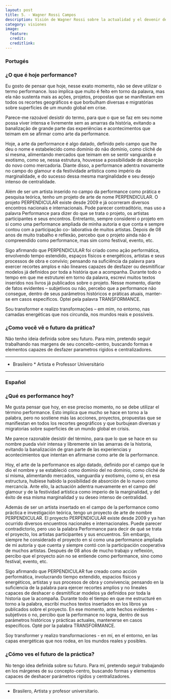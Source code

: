 ```yaml
---
layout: post
title: 5. - Wagner Rossi Campos
description: Visión de Wagner Rossi sobre la actualidad y el devenir de la performance.
category: visiones
image:
  feature:
  credit:
  creditlink:
---
```


### Portugés

### ¿O que é hoje performance?

Eu gosto de pensar que hoje, nesse exato momento, não se deve utilizar o termo performance. Isso implica que muito é feito em torno da palavra, mas ela não sustenta mais as ações, projetos, propostas que se manifestam em todos os recortes geográficos e que borbulham diversas e migratórias sobre superfícies de um mundo global em crise.

Parece-me razoável desistir do termo, para que o que se faz em seu nome possa viver intensa e livremente sem as amarras da história, evitando a banalização de grande parte das experiências e acontecimentos que teimam em se afirmar como arte da performance.

Hoje, a arte da performance é algo datado, definido pelo campo que lhe deu o nome e estabelecido como domínio do não domínio, como clichê de si mesma, alimentando mercados que teimam em se sentir vanguarda e exotismo, como se, nessa estrutura, houvesse a possibilidade de absorção do novo como mercadoria. Diante disso, a performance adentra novamente no campo do glamour e da festividade artística como império da marginalidade, e do sucesso dessa mesma marginalidade e seu desejo intenso de centralidade.

Além de ser um artista inserido no campo da performance como prática e pesquisa teórica, tenho um projeto de arte de nome PERPENDICULAR. O projeto PERPENDICULAR existe desde 2009 e já ocorreram diversos encontros nacionais e internacionais. Pode parecer contraditório, mas uso a palavra Performance para dizer do que se trata o projeto, os artistas participantes e seus encontros. Entretanto, sempre considerei o projeto em si como uma performance ampliada de minha autoria e que conta e sempre contou com a participação co- laborativa de muitos artistas. Depois de 08 anos de muito trabalho e reflexão, percebo que o projeto ainda não é compreendido como performance, mas sim como festival, evento, etc.

Sigo afirmando que PERPENDICULAR foi criado como ação performática, envolvendo tempo estendido, espaços físicos e energéticos, artistas e seus processos de obra e convívio; pensando na suficiência da palavra para exercer recortes amplos e não lineares capazes de desfazer ou desmitificar modelos já definidos por toda a história que a acompanha. Durante todo o tempo em que me estruturei em torno da palavra, escrevi muitos textos inseridos nos livros já publicados sobre o projeto. Nesse momento, diante de fatos evidentes – subjetivos ou não, percebo que a performance não consegue, dentro de seus parâmetros históricos e práticas atuais, manter-se em casos específicos. Optei pela palavra TRANSFORMANCE.

Sou transformer e realizo transformações – em mim, no entorno, nas camadas energéticas que nos circunda, nos mundos reais e possíveis.

### ¿Como você vê o futuro da prática?

Não tenho ideia definida sobre seu futuro. Para mim, pretendo seguir trabalhando nas margens de seu conceito-centro, buscando formas e elementos capazes de desfazer parametros rígidos e centralizadores.

---

* Brasileiro * Artista e Professor Universitário

---

### Español

### ¿Qué es performance hoy?

Me gusta pensar que hoy, en ese preciso momento, no se debe utilizar el término performance. Esto implica que mucho se hace en torno a la palabra, pero no sostiene más las acciones, proyectos, propuestas que se manifiestan en todos los recortes geográficos y que burbujean diversas y migratorias sobre superficies de un mundo global en crisis.

Me parece razonable desistir del término, para que lo que se hace en su nombre pueda vivir intensa y libremente sin las amarras de la historia, evitando la banalización de gran parte de las experiencias y acontecimientos que intentan en afirmarse como arte de la performance.

Hoy, el arte de la performance es algo datado, definido por el campo que le dio el nombre y se estableció como dominio del no dominio, como cliché de sí misma, alimentando mercados, vanguardia y exotismo, como si, en esa estructura, hubiese habido la posibilidad de absorción de lo nuevo como mercancía. Ante ello, la actuación adentra nuevamente en el campo del glamour y de la festividad artística como imperio de la marginalidad, y del éxito de esa misma marginalidad y su deseo intenso de centralidad.

Además de ser un artista insertado en el campo de la performance como práctica e investigación teórica, tengo un proyecto de arte de nombre PERPENDICULAR. El proyecto PERPENDICULAR existe desde 2009 y ya han ocurrido diversos encuentros nacionales e internacionales. Puede parecer contradictorio, pero uso la palabra Performance para decir de qué se trata el proyecto, los artistas participantes y sus encuentros. Sin embargo, siempre he considerado el proyecto en sí como una performance ampliada de mi autoría y que cuenta y siempre contó con la participación cooperativa de muchos artistas. Después de 08 años de mucho trabajo y reflexión, percibo que el proyecto aún no se entiende como performance, sino como festival, evento, etc.

Sigo afirmando que PERPENDICULAR fue creado como acción performática, involucrando tiempo extendido, espacios físicos y energéticos, artistas y sus procesos de obra y convivencia; pensando en la suficiencia de la palabra para ejercer recortes amplios y no lineales capaces de deshacer o desmitificar modelos ya definidos por toda la historia que la acompaña. Durante todo el tiempo en que me estructuré en torno a la palabra, escribí muchos textos insertados en los libros ya publicados sobre el proyecto. En ese momento, ante hechos evidentes - subjetivos o no, percibo que la performance no logra, dentro de sus parámetros históricos y prácticas actuales, mantenerse en casos específicos. Opté por la palabra TRANSFORMANCE.

Soy transformer y realizo transformaciones - en mí, en el entorno, en las capas energéticas que nos rodea, en los mundos reales y posibles.

### ¿Cómo ves el futuro de la práctica?

No tengo idea definida sobre su futuro. Para mí, pretendo seguir trabajando en los márgenes de su concepto-centro, buscando formas y elementos capaces de deshacer parámetros rígidos y centralizadores.

---
* Brasilero, Artista y profesor universitario.
